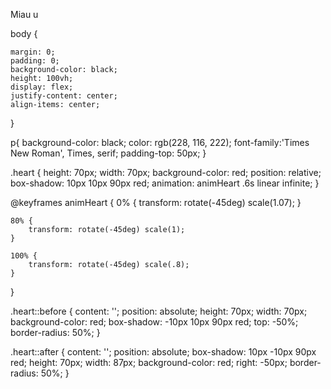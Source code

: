 <!DOCTYPE html>
<html lang="es">

<head>
    <meta charset="UTF-8">
    <meta http-equiv="X-UA-Compatible" content="IE=edge">
    <meta name="viewport" content="width=device-width, initial-scale=1.0">
    <link rel="stylesheet" href="style.css">
    <title>corazón con html y css uwu</title>
</head>

<body>
    <div class="heart"></div>
<p>Miau u</p>
</body>

</html>


body {

    margin: 0;
    padding: 0;
    background-color: black;
    height: 100vh;
    display: flex;
    justify-content: center;
    align-items: center;  
     
}
       
p{
        background-color: black;
         color: rgb(228, 116, 222);
         font-family:'Times New Roman', Times, serif;
         padding-top: 50px;
       }

.heart {
    height: 70px;
    width: 70px;
    background-color: red;
    position: relative;
    box-shadow: 10px 10px 90px red;
    animation: animHeart .6s linear infinite;
}

@keyframes animHeart {
    0% {
        transform: rotate(-45deg) scale(1.07);
    }

    80% {
        transform: rotate(-45deg) scale(1);
    }

    100% {
        transform: rotate(-45deg) scale(.8);
    }
}


.heart::before {
    content: '';
    position: absolute;
    height: 70px;
    width: 70px;
    background-color: red;
    box-shadow: -10px 10px 90px red;
    top: -50%;
    border-radius: 50%;
}

.heart::after {
    content: '';
    position: absolute;
    box-shadow: 10px -10px 90px red;
    height: 70px;
    width: 87px;
    background-color: red;
    right: -50px;
    border-radius: 50%;
}

